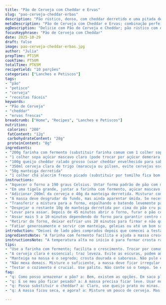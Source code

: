 ```yaml
---
title: "Pão de Cerveja com Cheddar e Ervas"
slug: "pao-cerveja-cheddar-erbas"
description: "Pão rústico, denso, com cheddar derretido e uma pitada de alecrim e tomilho frescos. A cerveja usada é clara, levemente amarga, traz um aroma lácteo junto à crosta crocante. Fácil de preparar, mistura simples, textura macia por dentro e crocante por fora. Um dos melhores achados para acompanhar uma boa tábua ou simplesmente passar manteiga e saborear com cerveja gelada. Ajustes essenciais para evitar que o pão fique pesado, sempre testando com palito e até cheiro para evitar ressecamentos."
metaDescription: "Pão de Cerveja com Cheddar e Ervas; combinação perfeita de queijo e aroma."
ogDescription: "Delicie com Pão de Cerveja e Cheddar; pão rústico com ervas frescas traz sabor irresistível."
focusKeyphrase: "Pão de Cerveja com Cheddar"
date: 2025-10-29
draft: false
image: pao-cerveja-cheddar-erbas.jpg
author: "Julia"
prepTime: PT15M
cookTime: PT50M
totalTime: PT65M
recipeYield: "10 porções"
categories: ["Lanches e Petiscos"]
tags:
- "pão"
- "petisco"
- "cerveja"
- "receitas fáceis"
keywords:
- "Pão de Cerveja"
- "cheddar"
- "ervas frescas"
breadcrumb: ["Home", "Recipes", "Lanches e Petiscos"]
nutrition: 
 calories: "280"
 fatContent: "12g"
 carbohydrateContent: "28g"
 proteinContent: "8g"
ingredients:
- "200g farinha com fermento (substituir farinha comum com 1 colher sopa fermento químico)"
- "1 colher sopa açúcar mascavo claro (pode trocar por açúcar demerara sem refinar)"
- "100g queijo cheddar ralado grosso (usar cheddar envelhecido para sabor mais marcante)"
- "350ml cerveja clara de trigo (maracuja ou pilsen, evite cervejas escuras que amargam demais)"
- "50g manteiga derretida"
- "1 colher chá alecrim fresco picado (substituir por tomilho fica bom também)"
instructions:
- "Aquecer o forno a 190 graus Celsius. Untar forma padrão de pão com manteiga ou óleo e forrar com papel manteiga só no fundo para facilitar a saída."
- "Em uma tigela grande, juntar a farinha com fermento, açúcar mascavo, o queijo cheddar ralo e as ervas frescas. Misturar um pouco só para distribuir."
- "Adicionar 200ml da cerveja e 40g da manteiga derretida. Misturar com uma espátula para umedecer a farinha sem trabalhar demais a massa; chefes experientes sabem que sovar aqui estraga a textura."
- "A massa deve desgrudar do fundo, mas ainda aparentar úmida. Se necessário, acrescentar mais cerveja aos poucos, sem exagerar."
- "Transferir a mistura para a forma, espalhando e batendo levemente para assentar sem compactar."
- "Despejar o restante 10g de manteiga derretida por cima do pão cru para ajudar na crosta."
- "Levar para assar. Depois de 45 minutos abrir o forno, furar o pão com palito para ver se sai quase seco. Se a superfície estiver escurecendo muito rápido, cobrir com papel alumínio frouxamente."
- "Assar mais 5 a 10 minutos dependendo do forno para garantir centro cozido sem ressecar as bordas."
- "Retirar do forno, deixar esfriar uns 20 minutos para firmar e não quebrar ao desenformar."
- "Fatiar generosamente e servir com manteiga, geleias ou até um bom salame."
introduction: "Deixei de lado pães comprados depois que comecei a testar misturas com cerveja e queijo. O resultado é uma combinação que lembra bar de bairro americano, só que aqui com toque de ervas que davam aquele aroma fresco na cozinha. Aprendi que não pode mexer demais – massa precisa ficar meio errática, sinuosa. Já tentei cerveja preta, cara, amargava, não combinou. Hoje uso trigo leve para não pesar e misturo cheddar envelhecido para o sabor que agrada até os mais exigentes. Pão é prático, não precisa esperar crescer; a cerveja já tem seu fermento natural que dá maciez natural. Perfeito para petiscar antes da janta ou segurar fome com um copo de cerveja gelada."
ingredientsNote: "A farinha com fermento facilita e ajuda a massa crescer uniformemente; pode trocar por farinha comum desde que misture fermento químico em pó ou bicarbonato e uma pitada de ácido, tipo creme de tártaro, para ativar o crescimento. O açúcar mascavo dá cor e um leve toque caramelizado, mas pode ficar só com o cheddar se preferir um pão menos doce. A cerveja de trigo ou pilsen é essencial para aroma e leveza, mas cuidado com cervejas artesanais muito encorpadas – às vezes o amargor domina. O toque de manteiga na massa e por cima ajuda a crosta ficar dourada e mais saborosa, não pule. O adicional de ervas frescas faz toda diferença no aroma, experimente substituir por salsa ou cebolinha para variar."
instructionsNote: "A temperatura alta no início é para formar crosta rápida, impedindo que o pão murche. Untar a forma e colocar papel manteiga evita o trabalho de forrar todo o molde e facilita tirar o pão sem quebrar. Misture os ingredientes secos antes de adicionar líquidos para evitar caroços – mas não bata nem mexa demais, a massa deve parecer meio irregular. A adição do líquido deve ser gradual, ajuste conforme rolar; às vezes a cerveja varia muito e a massa fica mole demais, não força. Cubra com alumínio se o topo escurecer rápido para não queimar nem amargar. Teste com palito, não confie só no tempo. Depois de assar, deixe o pão esfriar para firmar. Se cortar quente, desmancha tudo. Dica: use uma faca serrilhada para fatiar sem esmagar."
tips:
- "Use a farinha com fermento; facilita o crescimento. Trocar por comum pode dar trabalho. Misture fermento químico. Atenção; adicione um ácido."
- "A cerveja clara é essencial; traz leveza. Evite as escuras, podem amargar. Prefira trigo ou Pilsen. Se usar artesanal, cuidado."
- "Manteiga na massa é o segredo; crosta dourada e saborosa. Não pule essa parte. Despeje por cima também, é diferencial."
- "Não mexa demais. Misture o suficiente, a massa deve ficar irregular. Se ficar muito líquida, ajusta com farinha ou mais cerveja, aos poucos."
- "Testar o cozimento é crucial. Use palito. Não conte só o tempo. Se escurecer, cubra com papel alumínio. A ideia é deixar macio."
faq:
- "q: Como posso armazenar o pão? a: Bem, existem as opções. Em saco plástico; dureza vai sumir. Outra é embrulhar em pano. Mantém a crocância."
- "q: E se meu pão ficar pesado? a: A massa precisa ficar leve. Usar muita cerveja pode ajudar. Mas atenção com o tempo de mistura, não exagere."
- "q: Posso substituir o cheddar? a: Claro, use queijo prato ou minas. Mas o sabor muda. O cheddar dá aquele toque especial que combina."
- "q: A massa ficou seca, e agora? a: Misture um pouco de cerveja. Mas não muito. A textura certa é úmida; crosta deve ser crocante e firme."

---
```

